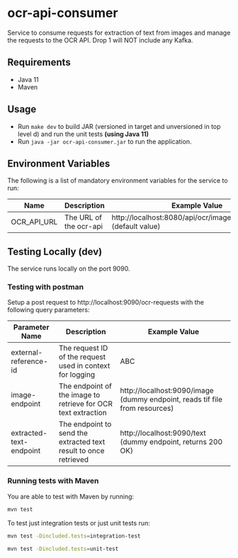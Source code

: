 # ocr-api-consumer
Service to consume requests for extraction of text from images and manage the requests to the OCR API. Drop 1 will NOT include any Kafka.

## Requirements

- Java 11
- Maven

## Usage
- Run `make dev` to build JAR (versioned in target and unversioned in top level d) and run the unit tests **(using Java 11)**
- Run `java -jar ocr-api-consumer.jar` to run the application.

## Environment Variables

The following is a list of mandatory environment variables for the service to run:

Name                                        | Description                         | Example Value
------------------------------------------- | ----------------------------------- | -------------------------------------------------------------------------
OCR_API_URL                                 | The URL of the ocr-api              | http://localhost:8080/api/ocr/image/tiff/extractText  (default value)

## Testing Locally (dev)
The service runs locally on the port 9090.

### Testing with postman
Setup a post request to http://localhost:9090/ocr-requests with the following query parameters:

| Parameter Name          | Description                                                      | Example Value                                                                                        |
|-------------------------|------------------------------------------------------------------|---------------------------------------------------------------------------------------------------------|
| external-reference-id   | The request ID of the request used in context for logging        | ABC                                                                                                         |
| image-endpoint          | The endpoint of the image to retrieve for OCR text extraction    | http://localhost:9090/image (dummy endpoint, reads tif file from resources) |
| extracted-text-endpoint | The endpoint to send the extracted text result to once retrieved | http://localhost:9090/text (dummy endpoint, returns 200 OK)                                             |

### Running tests with Maven

You are able to test with Maven by running:
``` bash
mvn test
```

To test just integration tests or just unit tests run:
``` bash
mvn test -Dincluded.tests=integration-test
```
``` bash
mvn test -Dincluded.tests=unit-test
```
